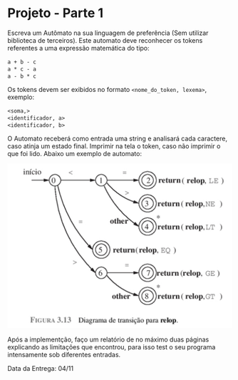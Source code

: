 # Projeto - Parte 1

Escreva um Autômato na sua linguagem de preferência (Sem utilizar 
biblioteca de terceiros). Este automato deve reconhecer os tokens referentes
a uma expressão matemática do tipo:

```
a + b - c
a * c - a
a - b * c
```

Os tokens devem ser exibidos no formato `<nome_do_token, lexema>`, exemplo:

```
<soma,>
<identificador, a>
<identificador, b>
```

O Automato receberá como entrada uma string e analisará cada caractere, caso
atinja um estado final. Imprimir na tela o token, caso não imprimir o que foi
lido. Abaixo um exemplo de automato:

![Exemplo de Autômato](exemplo.png?raw=true "Exemplo de Autômato que reconhce operadores relacionais.")

Após a implementção, faço um relatório de no máximo duas páginas explicando
as limitações que encontrou, para isso test o seu programa intensamente sob
diferentes entradas.

Data da Entrega: 04/11

